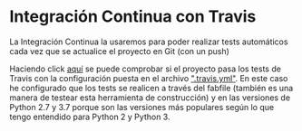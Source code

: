 # Integración Continua con Travis

La Integración Continua la usaremos para poder realizar tests automáticos cada vez que se actualice el proyecto en Git (con un push)

Haciendo click [aquí](https://travis-ci.com/OMGitsXupi/WikiRandom) se puede comprobar si el proyecto pasa los tests de Travis con la configuración puesta en el archivo [".travis.yml"](https://github.com/OMGitsXupi/WikiRandom/blob/master/.travis.yml).
En este caso he configurado que los tests se realicen a través del fabfile (también es una manera de testear esta herramienta de construcción) y en las versiones de Python 2.7 y 3.7 porque son las versiones más populares según lo que tengo entendido para Python 2 y Python 3.

